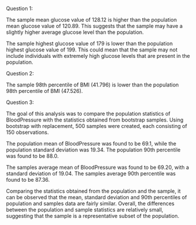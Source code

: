 Question 1:

The sample mean glucose value of 128.12 is higher than the population mean glucose value of 120.89. This suggests that the sample may have a slightly higher average glucose level than the population.

The sample highest glucose value of 179 is lower than the population highest glucose value of 199. This could mean that the sample may not include individuals with extremely high glucose levels that are present in the population. 

Question 2:

The sample 98th percentile of BMI (41.796) is lower than the population 98th percentile of BMI (47.526). 

Question 3:

The goal of this analysis was to compare the population statistics of BloodPressure with the statistics obtained from bootstrap samples. 
Using bootstrap with replacement, 500 samples were created, each consisting of 150 observations.

The population mean of BloodPressure was found to be 69.1, while the population standard deviation was 19.34. The population 90th percentile was found to be 88.0.

The samples average mean of BloodPressure was found to be 69.20, with a standard deviation of 19.04. The samples average 90th percentile was found to be 87.36.

Comparing the statistics obtained from the population and the sample, it can be observed that the mean, standard deviation and 90th percentiles of population and samples data are fairly similar. 
Overall, the differences between the population and sample statistics are relatively small, suggesting that the sample is a representative subset of the population.
